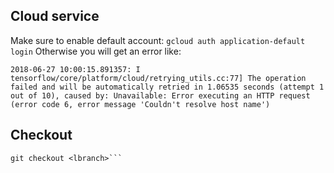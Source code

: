 

## Cloud service
Make sure to enable default account: `gcloud auth application-default login`
Otherwise you will get an error like:

```
2018-06-27 10:00:15.891357: I tensorflow/core/platform/cloud/retrying_utils.cc:77] The operation failed and will be automatically retried in 1.06535 seconds (attempt 1 out of 10), caused by: Unavailable: Error executing an HTTP request (error code 6, error message 'Couldn't resolve host name')
```

## Checkout 

```git fetch <remote> <rbranch>:<lbranch> 
git checkout <lbranch>```
